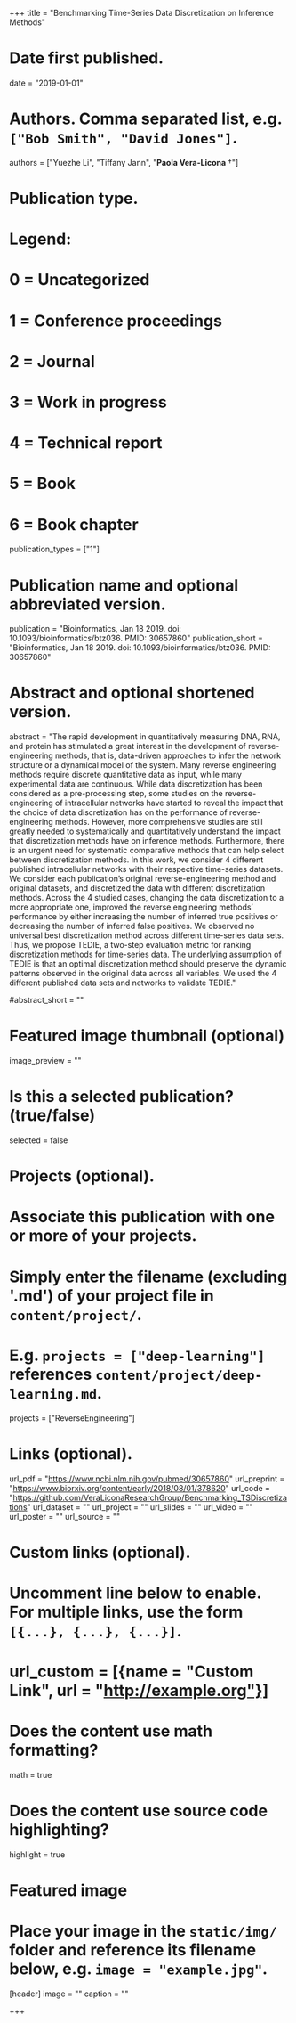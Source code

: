 +++
title = "Benchmarking Time-Series Data Discretization on Inference Methods"

# Date first published.
date = "2019-01-01"

# Authors. Comma separated list, e.g. `["Bob Smith", "David Jones"]`.
authors = ["Yuezhe Li", "Tiffany Jann", "__Paola Vera-Licona__ &dagger;"]

# Publication type.
# Legend:
# 0 = Uncategorized
# 1 = Conference proceedings
# 2 = Journal
# 3 = Work in progress
# 4 = Technical report
# 5 = Book
# 6 = Book chapter
publication_types = ["1"]

# Publication name and optional abbreviated version.
publication = "Bioinformatics, Jan 18 2019. doi: 10.1093/bioinformatics/btz036. PMID: 30657860"
publication_short = "Bioinformatics, Jan 18 2019. doi: 10.1093/bioinformatics/btz036. PMID: 30657860"

# Abstract and optional shortened version.
abstract = "The rapid development in quantitatively measuring DNA, RNA, and protein has stimulated a great  interest  in the  development  of  reverse-engineering  methods,  that  is,  data-driven  approaches to infer the network structure or a dynamical model of the system. Many reverse engineering methods require  discrete  quantitative  data  as  input,  while  many  experimental  data  are  continuous.  While  data discretization has been considered as a pre-processing step, some studies on the reverse-engineering of intracellular networks have started to reveal the impact that the choice of data discretization has on the performance of reverse-engineering methods. However, more comprehensive studies are still greatly needed to systematically and quantitatively understand the impact that discretization methods have on inference methods. Furthermore, there is an urgent need for systematic comparative methods that can help select between discretization methods. In  this  work,  we  consider  4  different  published  intracellular  networks  with  their  respective time-series datasets.  We consider each publication’s original reverse-engineering method and original datasets,  and  discretized  the  data  with  different  discretization  methods.  Across  the  4  studied  cases, changing the data discretization to a more appropriate one, improved the reverse engineering methods’ performance  by  either  increasing  the  number  of  inferred  true  positives  or  decreasing  the  number  of inferred false positives. We observed no universal best discretization method across different time-series data sets.  Thus,  we propose TEDIE, a two-step evaluation metric for ranking discretization methods for time-series data. The underlying assumption of TEDIE is that an optimal discretization method should preserve the dynamic patterns observed in the original data across all variables. We used the 4 different published data sets and networks to validate TEDIE."

#abstract_short = ""

# Featured image thumbnail (optional)
image_preview = ""

# Is this a selected publication? (true/false)
selected = false

# Projects (optional).
#   Associate this publication with one or more of your projects.
#   Simply enter the filename (excluding '.md') of your project file in `content/project/`.
#   E.g. `projects = ["deep-learning"]` references `content/project/deep-learning.md`.
projects = ["ReverseEngineering"]

# Links (optional).
url_pdf = "https://www.ncbi.nlm.nih.gov/pubmed/30657860"
url_preprint = "https://www.biorxiv.org/content/early/2018/08/01/378620"
url_code = "https://github.com/VeraLiconaResearchGroup/Benchmarking_TSDiscretizations"
url_dataset = ""
url_project = ""
url_slides = ""
url_video = ""
url_poster = ""
url_source = ""

# Custom links (optional).
#   Uncomment line below to enable. For multiple links, use the form `[{...}, {...}, {...}]`.
# url_custom = [{name = "Custom Link", url = "http://example.org"}]

# Does the content use math formatting?
math = true

# Does the content use source code highlighting?
highlight = true

# Featured image
# Place your image in the `static/img/` folder and reference its filename below, e.g. `image = "example.jpg"`.
[header]
image = ""
caption = ""


+++